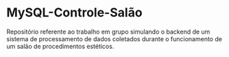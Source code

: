 # MySQL-Controle-Salão
Repositório referente ao trabalho em grupo simulando o backend de um sistema de processamento de dados coletados durante o funcionamento de um salão de procedimentos estéticos.

